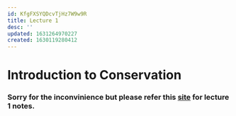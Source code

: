 ```yaml
---
id: KfgFXSYQDcvTjHz7W9w9R
title: Lecture 1
desc: ''
updated: 1631264970227
created: 1630119280412
---
```


# Introduction to Conservation

### Sorry for the inconvinience but please refer this [site](https://unread.parthshah.ml/notes/RS0pMLTtuIC0G6hKGBSil.html) for lecture 1 notes.
